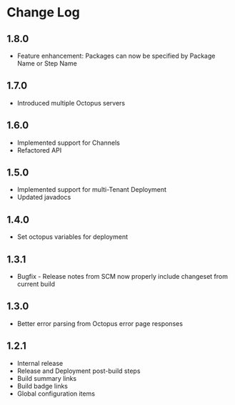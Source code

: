 # Change Log #

## 1.8.0 ##
* Feature enhancement: Packages can now be specified by Package Name or Step Name

## 1.7.0 ##
* Introduced multiple Octopus servers

## 1.6.0 ##
* Implemented support for Channels
* Refactored API 

## 1.5.0 ##
* Implemented support for multi-Tenant Deployment
* Updated javadocs

## 1.4.0 ##
* Set octopus variables for deployment

## 1.3.1 ##
* Bugfix - Release notes from SCM now properly include changeset from current build

## 1.3.0 ##
* Better error parsing from Octopus error page responses

## 1.2.1 ##
* Internal release
* Release and Deployment post-build steps
* Build summary links
* Build badge links
* Global configuration items
